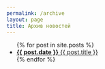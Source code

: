 ```yaml
---
permalink: /archive
layout: page
title: Архив новостей
---
```

<ul>
  {% for post in site.posts %}
    <li>
      <a href=".{{ post.url }}"><b>{{ post.date }}</b> {{ post.title }}</a>
    </li>
  {% endfor %}
</ul>
